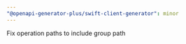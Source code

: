 ```yaml
---
"@openapi-generator-plus/swift-client-generator": minor
---
```


Fix operation paths to include group path
